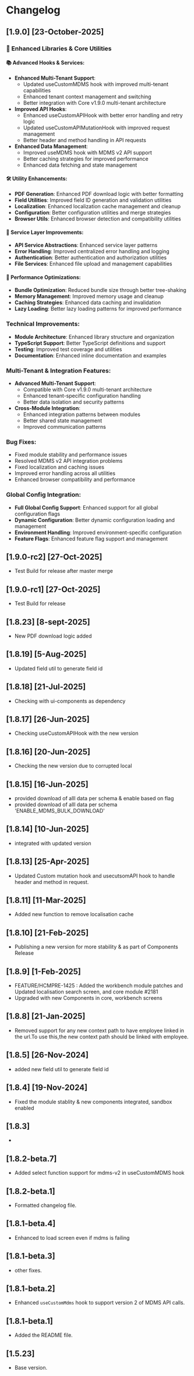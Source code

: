 # Changelog

## [1.9.0] [23-October-2025]

### 🚀 Enhanced Libraries & Core Utilities

#### 📚 Advanced Hooks & Services:
- **Enhanced Multi-Tenant Support**: 
  - Updated useCustomMDMS hook with improved multi-tenant capabilities
  - Enhanced tenant context management and switching
  - Better integration with Core v1.9.0 multi-tenant architecture
- **Improved API Hooks**: 
  - Enhanced useCustomAPIHook with better error handling and retry logic
  - Updated useCustomAPIMutationHook with improved request management
  - Better header and method handling in API requests
- **Enhanced Data Management**: 
  - Improved useMDMS hook with MDMS v2 API support
  - Better caching strategies for improved performance
  - Enhanced data fetching and state management

#### 🛠️ Utility Enhancements:
- **PDF Generation**: Enhanced PDF download logic with better formatting
- **Field Utilities**: Improved field ID generation and validation utilities
- **Localization**: Enhanced localization cache management and cleanup
- **Configuration**: Better configuration utilities and merge strategies
- **Browser Utils**: Enhanced browser detection and compatibility utilities

#### 🔧 Service Layer Improvements:
- **API Service Abstractions**: Enhanced service layer patterns
- **Error Handling**: Improved centralized error handling and logging
- **Authentication**: Better authentication and authorization utilities
- **File Services**: Enhanced file upload and management capabilities

#### 🎯 Performance Optimizations:
- **Bundle Optimization**: Reduced bundle size through better tree-shaking
- **Memory Management**: Improved memory usage and cleanup
- **Caching Strategies**: Enhanced data caching and invalidation
- **Lazy Loading**: Better lazy loading patterns for improved performance

### Technical Improvements:
- **Module Architecture**: Enhanced library structure and organization
- **TypeScript Support**: Better TypeScript definitions and support
- **Testing**: Improved test coverage and utilities
- **Documentation**: Enhanced inline documentation and examples

### Multi-Tenant & Integration Features:
- **Advanced Multi-Tenant Support**: 
  - Compatible with Core v1.9.0 multi-tenant architecture
  - Enhanced tenant-specific configuration handling
  - Better data isolation and security patterns
- **Cross-Module Integration**: 
  - Enhanced integration patterns between modules
  - Better shared state management
  - Improved communication patterns

### Bug Fixes:
- Fixed module stability and performance issues
- Resolved MDMS v2 API integration problems
- Fixed localization and caching issues
- Improved error handling across all utilities
- Enhanced browser compatibility and performance

### Global Config Integration:
- **Full Global Config Support**: Enhanced support for all global configuration flags
- **Dynamic Configuration**: Better dynamic configuration loading and management
- **Environment Handling**: Improved environment-specific configuration
- **Feature Flags**: Enhanced feature flag support and management


## [1.9.0-rc2]  [27-Oct-2025]
- Test Build for release after master merge

## [1.9.0-rc1]  [27-Oct-2025]
- Test Build for release

## [1.8.23] [8-sept-2025]
- New PDF download logic added

## [1.8.19]  [5-Aug-2025]
- Updated field util to generate field id

## [1.8.18]  [21-Jul-2025]
- Checking with ui-components as dependency 

## [1.8.17]  [26-Jun-2025]
- Checking useCustomAPIHook with the new version 

## [1.8.16]  [20-Jun-2025]
- Checking the new version due to corrupted local


## [1.8.15]  [16-Jun-2025]
- provided download of alll data per schema & enable based on flag
- provided download of alll data per schema 'ENABLE_MDMS_BULK_DOWNLOAD'

## [1.8.14]  [10-Jun-2025]
- integrated with updated version

## [1.8.13]  [25-Apr-2025]
- Updated Custom mutation hook and usecutsomAPI hook to handle header and method in request.

## [1.8.11]  [11-Mar-2025]
- Added new function to remove localisation cache

## [1.8.10]  [21-Feb-2025]
- Publishing a new version for more stability & as part of Components Release

## [1.8.9]  [1-Feb-2025]
- FEATURE/HCMPRE-1425 : Added the workbench module patches and Updated localisation search screen, and core module #2181
- Upgraded with new Components in core, workbench screens

## [1.8.8]  [21-Jan-2025]
- Removed support for any new context path to have employee linked in the url.To use this,the new context path should be linked with employee. 

## [1.8.5]  [26-Nov-2024]
- added new field util to generate field id

## [1.8.4] [19-Nov-2024]
- Fixed the module stablity & new components integrated, sandbox enabled 

## [1.8.3]
- 

## [1.8.2-beta.7]
- Added select function support for mdms-v2 in useCustomMDMS hook

## [1.8.2-beta.1]
- Formatted changelog file.

## [1.8.1-beta.4]
- Enhanced to load screen even if mdms is failing

## [1.8.1-beta.3]
- other fixes.

## [1.8.1-beta.2]
- Enhanced `useCustomMdms` hook to support version 2 of MDMS API calls.

## [1.8.1-beta.1]
- Added the README file.

## [1.5.23]
- Base version.
